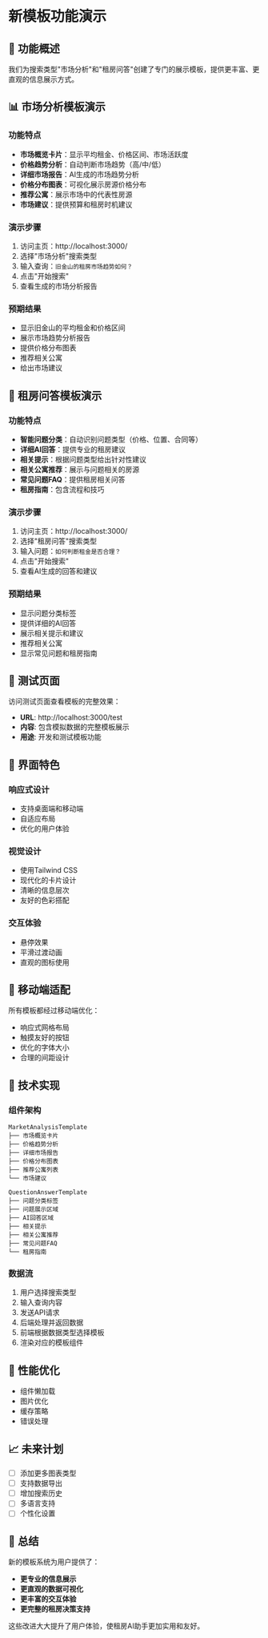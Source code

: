 # 新模板功能演示

## 🎯 功能概述

我们为搜索类型"市场分析"和"租房问答"创建了专门的展示模板，提供更丰富、更直观的信息展示方式。

## 📊 市场分析模板演示

### 功能特点
- **市场概览卡片**：显示平均租金、价格区间、市场活跃度
- **价格趋势分析**：自动判断市场趋势（高/中/低）
- **详细市场报告**：AI生成的市场趋势分析
- **价格分布图表**：可视化展示房源价格分布
- **推荐公寓**：展示市场中的代表性房源
- **市场建议**：提供预算和租房时机建议

### 演示步骤
1. 访问主页：http://localhost:3000/
2. 选择"市场分析"搜索类型
3. 输入查询：`旧金山的租房市场趋势如何？`
4. 点击"开始搜索"
5. 查看生成的市场分析报告

### 预期结果
- 显示旧金山的平均租金和价格区间
- 展示市场趋势分析报告
- 提供价格分布图表
- 推荐相关公寓
- 给出市场建议

## 💬 租房问答模板演示

### 功能特点
- **智能问题分类**：自动识别问题类型（价格、位置、合同等）
- **详细AI回答**：提供专业的租房建议
- **相关提示**：根据问题类型给出针对性建议
- **相关公寓推荐**：展示与问题相关的房源
- **常见问题FAQ**：提供租房相关问答
- **租房指南**：包含流程和技巧

### 演示步骤
1. 访问主页：http://localhost:3000/
2. 选择"租房问答"搜索类型
3. 输入问题：`如何判断租金是否合理？`
4. 点击"开始搜索"
5. 查看AI生成的回答和建议

### 预期结果
- 显示问题分类标签
- 提供详细的AI回答
- 展示相关提示和建议
- 推荐相关公寓
- 显示常见问题和租房指南

## 🧪 测试页面

访问测试页面查看模板的完整效果：
- **URL**: http://localhost:3000/test
- **内容**: 包含模拟数据的完整模板展示
- **用途**: 开发和测试模板功能

## 🎨 界面特色

### 响应式设计
- 支持桌面端和移动端
- 自适应布局
- 优化的用户体验

### 视觉设计
- 使用Tailwind CSS
- 现代化的卡片设计
- 清晰的信息层次
- 友好的色彩搭配

### 交互体验
- 悬停效果
- 平滑过渡动画
- 直观的图标使用

## 📱 移动端适配

所有模板都经过移动端优化：
- 响应式网格布局
- 触摸友好的按钮
- 优化的字体大小
- 合理的间距设计

## 🔧 技术实现

### 组件架构
```
MarketAnalysisTemplate
├── 市场概览卡片
├── 价格趋势分析
├── 详细市场报告
├── 价格分布图表
├── 推荐公寓列表
└── 市场建议

QuestionAnswerTemplate
├── 问题分类标签
├── 问题展示区域
├── AI回答区域
├── 相关提示
├── 相关公寓推荐
├── 常见问题FAQ
└── 租房指南
```

### 数据流
1. 用户选择搜索类型
2. 输入查询内容
3. 发送API请求
4. 后端处理并返回数据
5. 前端根据数据类型选择模板
6. 渲染对应的模板组件

## 🚀 性能优化

- 组件懒加载
- 图片优化
- 缓存策略
- 错误处理

## 📈 未来计划

- [ ] 添加更多图表类型
- [ ] 支持数据导出
- [ ] 增加搜索历史
- [ ] 多语言支持
- [ ] 个性化设置

## 🎉 总结

新的模板系统为用户提供了：
- **更专业的信息展示**
- **更直观的数据可视化**
- **更丰富的交互体验**
- **更完整的租房决策支持**

这些改进大大提升了用户体验，使租房AI助手更加实用和友好。
